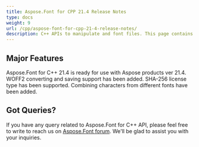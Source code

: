 ```yaml
---
title: Aspose.Font for CPP 21.4 Release Notes
type: docs
weight: 9
url: /cpp/aspose-font-for-cpp-21-4-release-notes/
description: C++ APIs to manipulate and font files. This page contains new Aspose.Font for C++ features, enhancement, and bug fixes in 2023, version 21.4.
---
```


## Major Features

Aspose.Font for  C++ 21.4 is ready for use with Aspose products ver 21.4.
WOFF2 converting and saving support has been added. SHA-256 license type has been supported. Combining characters from different fonts have been added.


## Got Queries?
If you have any query related to Aspose.Font for C++ API, please feel free to write to reach us on [Aspose.Font forum](https://forum.aspose.com/c/font/). We'll be glad to assist you with your inquiries.
